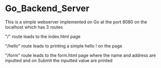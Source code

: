 # Go_Backend_Server

This is a simple webserver implemented on Go at the port 8080 on the localhost which has 3 routes

"/" route leads to the index.html page

"/hello" route leads to printing a simple hello ! on the page

"/form" route leads to the form.html page where the name and address are inputted
and on Submit the inputted value are printed
